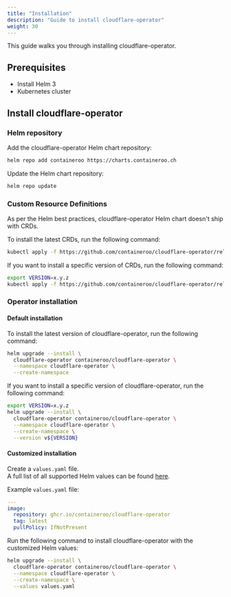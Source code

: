```yaml
---
title: "Installation"
description: "Guide to install cloudflare-operator"
weight: 30
---
```


This guide walks you through installing cloudflare-operator.

## Prerequisites

- Install Helm 3
- Kubernetes cluster

## Install cloudflare-operator

### Helm repository

Add the cloudflare-operator Helm chart repository:

```bash
helm repo add containeroo https://charts.containeroo.ch
```

Update the Helm chart repository:

```bash
helm repo update
```

### Custom Resource Definitions

As per the Helm best practices, cloudflare-operator Helm chart doesn't ship with CRDs.

To install the latest CRDs, run the following command:

```bash
kubectl apply -f https://github.com/containeroo/cloudflare-operator/releases/latest/download/crds.yaml
```

If you want to install a specific version of CRDs, run the following command:

```bash
export VERSION=x.y.z
kubectl apply -f https://github.com/containeroo/cloudflare-operator/releases/download/v${VERSION}/crds.yaml
```

### Operator installation

#### Default installation

To install the latest version of cloudflare-operator, run the following command:

```bash
helm upgrade --install \
  cloudflare-operator containeroo/cloudflare-operator \
  --namespace cloudflare-operator \
  --create-namespace
```

If you want to install a specific version of cloudflare-operator, run the following command:

```bash
export VERSION=x.y.z
helm upgrade --install \
  cloudflare-operator containeroo/cloudflare-operator \
  --namespace cloudflare-operator \
  --create-namespace \
  --version v${VERSION}
```

#### Customized installation

Create a `values.yaml` file.  
A full list of all supported Helm values can be found <a href="https://artifacthub.io/packages/helm/containeroo/cloudflare-operator" target="blank">here</a>.

Example `values.yaml` file:

```yaml
---
image:
  repository: ghcr.io/containeroo/cloudflare-operator
  tag: latest
  pullPolicy: IfNotPresent
```

Run the following command to install cloudflare-operator with the customized Helm values:

```bash
helm upgrade --install \
  cloudflare-operator containeroo/cloudflare-operator \
  --namespace cloudflare-operator \
  --create-namespace \
  --values values.yaml
```
